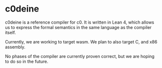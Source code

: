 # c0deine
c0deine is a reference compiler for c0. It is written in Lean 4, which allows us to express the formal semantics in the same language as the compiler itself.

Currently, we are working to target wasm. We plan to also target C, and x86 assembly.

No phases of the compiler are currently proven correct, but we are hoping to do so in the future.
